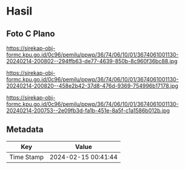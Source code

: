 # Hasil

## Foto C Plano

https://sirekap-obj-formc.kpu.go.id/0c96/pemilu/ppwp/36/74/06/10/01/3674061001130-20240214-200802--294ffb63-de77-4639-850b-8c960f36bc88.jpg

https://sirekap-obj-formc.kpu.go.id/0c96/pemilu/ppwp/36/74/06/10/01/3674061001130-20240214-200820--458e2b42-37d8-476d-9369-754996b17178.jpg

https://sirekap-obj-formc.kpu.go.id/0c96/pemilu/ppwp/36/74/06/10/01/3674061001130-20240214-200753--2e09fb3d-fa1b-451e-8a5f-c1a1586b012b.jpg


## Metadata

| Key        | Value               |
| ---------- | ------------------- |
| Time Stamp | 2024-02-15 00:41:44 |



